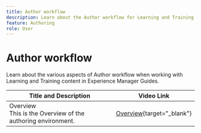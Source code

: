 ```yaml
---
title: Author workflow
description: Learn about the Author workflow for Learning and Training content in Experience Manager Guides.  
feature: Authoring 
role: User
---
```

# Author workflow

Learn about the various aspects of Author workflow when working with Learning and Training content in Experience Manager Guides.

|Title and Description| Video Link|
|----|-----|
|Overview <br> This is the Overview of the authoring environment.|[Overview](https://video.tv.adobe.com/v/3414140/translation-aem-guides?quality=12&learn=on){target="_blank"}|



    
